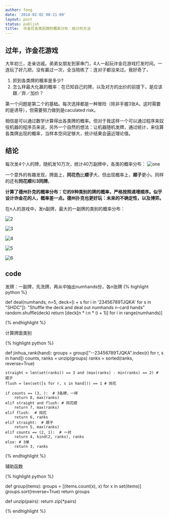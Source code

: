 ```yaml
---
author: feng
date: '2014-02-02 08-21-00'
layout: post
status: publish
title:  诈金花各类别牌的概率分布：统计的方法
---
```


##  过年，诈金花游戏

大年初三，走亲访戚。弟弟女朋友到家串门，4人一起玩诈金花游戏打发时间。一连玩了好几把，没有赢过一次，全当陪练了：连对子都没来过。我好奇了，

1. 抓到各类牌的概率是多少?
2. 怎么样最大化赢的概率：在已知自己的牌，以及对方的出价的前提下，是应该跟／弃／加价？

第一个问题是第二个的基础。每次选择都是一种冒险（除非手握3张A，这时需要的是诱导），但需要努力做到是caculated risk。

相信是可以通过数学计算得出各类牌的概率。但对于我这样一个可以通过程序来奴役机器的程序员来说，另外一个自然的想法：让机器随机发牌，通过统计，来估算各类牌出现的概率，当样本空间足够大，统计结果会逼近理论值。

## 结论

每次发4个人的牌，随机发10万次，统计40万副牌中，各类的概率分布：
![one](imgs/poker/1.png)

一个意外的有趣发现，牌面上，**同花色**比**顺子**大，但出现概率上，**顺子**更小。同样的还有**同花顺**和**3同牌**。

**计算了德州扑克的概率分布：它的9种类别的牌的概率，严格按照递增顺序。似乎设计诈金花的人，概率差一点。德州扑克也更好玩：未来的不确定性，以及博弈。**


在n人的游戏中，发n副牌，最大的一副牌的类别的概率分布：

![2](imgs/poker/2.png)

![3](imgs/poker/3.png)

![4](imgs/poker/4.png)

![5](imgs/poker/5.png)

![6](imgs/poker/6.png)


## code

发牌：一副牌，先洗牌，再从中抽出numhands份，各n张牌
{% highlight python %}

def deal(numhands, n=5, deck=[i + s for i in '23456789TJQKA' for s in "SHDC"]):
    "Shuffle the deck and deal out numhands n-card hands"
    random.shuffle(deck)
    return [deck[n * i:n * (i + 1)] for i in range(numhands)]

{% endhighlight %}

计算牌面类别

{% highlight python %}

def jinhua_rank(hand):
    groups = group(["--23456789TJQKA".index(r) for r, s in hand])
    counts, ranks = unzip(groups)
    ranks = sorted(ranks, reverse=True)

    straight = len(set(ranks)) == 3 and (max(ranks) - min(ranks) == 2) # 顺子
    flush = len(set([s for r, s in hand])) == 1 # 同花

    if counts == (3, ):  # 3各牌，一样
        return 8, max(ranks)
    elif straight and flush: # 同花顺
        return 7, max(ranks)
    elif flush:  # 同花
        return 6, ranks
    elif straight:  # 顺子
        return 5, max(ranks)
    elif counts == (2, 1):  # 一对
        return 4, kind(2, ranks), ranks
    else: # 3单
        return 3, ranks

{% endhighlight %}

辅助函数

{% highlight python %}

def group(items):
    groups = [(items.count(x), x) for x in set(items)]
    groups.sort(reverse=True)
    return groups

def unzip(pairs): return zip(*pairs)

{% endhighlight %}
